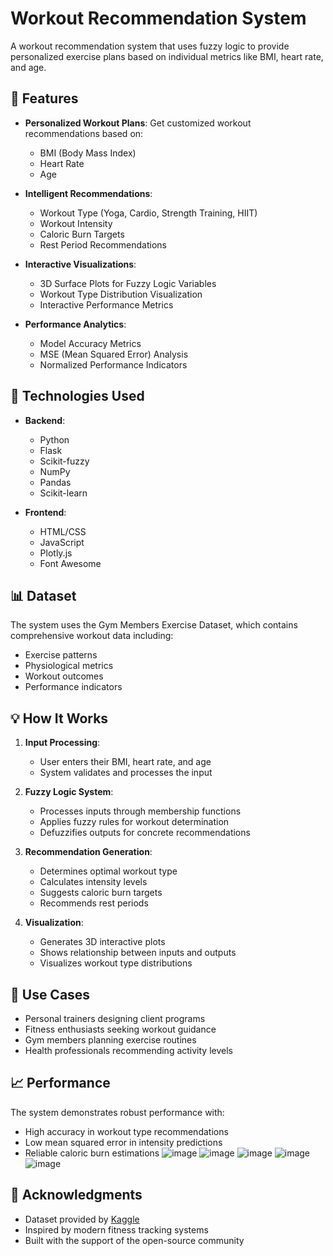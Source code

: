 # Workout Recommendation System

A workout recommendation system that uses fuzzy logic to provide personalized exercise plans based on individual metrics like BMI, heart rate, and age.

## 🌟 Features

- **Personalized Workout Plans**: Get customized workout recommendations based on:
  - BMI (Body Mass Index)
  - Heart Rate
  - Age

- **Intelligent Recommendations**: 
  - Workout Type (Yoga, Cardio, Strength Training, HIIT)
  - Workout Intensity
  - Caloric Burn Targets
  - Rest Period Recommendations

- **Interactive Visualizations**:
  - 3D Surface Plots for Fuzzy Logic Variables
  - Workout Type Distribution Visualization
  - Interactive Performance Metrics

- **Performance Analytics**:
  - Model Accuracy Metrics
  - MSE (Mean Squared Error) Analysis
  - Normalized Performance Indicators

## 🚀 Technologies Used

- **Backend**:
  - Python
  - Flask
  - Scikit-fuzzy
  - NumPy
  - Pandas
  - Scikit-learn

- **Frontend**:
  - HTML/CSS
  - JavaScript
  - Plotly.js
  - Font Awesome

## 📊 Dataset

The system uses the Gym Members Exercise Dataset, which contains comprehensive workout data including:
- Exercise patterns
- Physiological metrics
- Workout outcomes
- Performance indicators


## 💡 How It Works

1. **Input Processing**:
   - User enters their BMI, heart rate, and age
   - System validates and processes the input

2. **Fuzzy Logic System**:
   - Processes inputs through membership functions
   - Applies fuzzy rules for workout determination
   - Defuzzifies outputs for concrete recommendations

3. **Recommendation Generation**:
   - Determines optimal workout type
   - Calculates intensity levels
   - Suggests caloric burn targets
   - Recommends rest periods

4. **Visualization**:
   - Generates 3D interactive plots
   - Shows relationship between inputs and outputs
   - Visualizes workout type distributions

## 🎯 Use Cases

- Personal trainers designing client programs
- Fitness enthusiasts seeking workout guidance
- Gym members planning exercise routines
- Health professionals recommending activity levels

## 📈 Performance

The system demonstrates robust performance with:
- High accuracy in workout type recommendations
- Low mean squared error in intensity predictions
- Reliable caloric burn estimations
![image](https://github.com/user-attachments/assets/4cae9211-9008-407a-94e4-0d8aa90ac39a)
![image](https://github.com/user-attachments/assets/5d90681e-60ea-4529-a8a6-84c3c642e9f9)
![image](https://github.com/user-attachments/assets/bea67123-0488-4c68-98b2-aa32a0c1cd95)
![image](https://github.com/user-attachments/assets/d8f55882-e305-49ae-8f48-1f50ee4ee468)
![image](https://github.com/user-attachments/assets/29d617e8-07ba-4730-8643-8e34d8ce7dea)





## 🙏 Acknowledgments

- Dataset provided by [Kaggle](https://www.kaggle.com/datasets/valakhorasani/gym-members-exercise-dataset)
- Inspired by modern fitness tracking systems
- Built with the support of the open-source community
